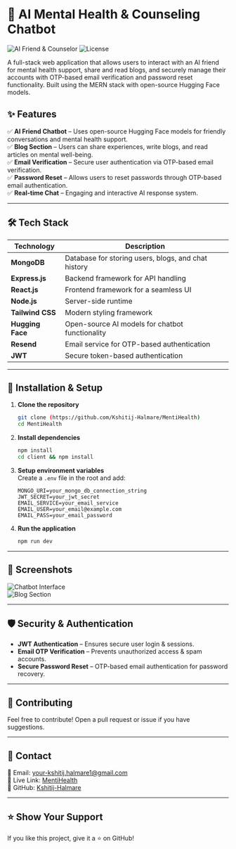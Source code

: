 # 🌟 AI Mental Health & Counseling Chatbot

![AI Friend & Counselor](https://img.shields.io/badge/AI%20Friend-Chatbot-blueviolet) ![License](https://img.shields.io/badge/License-MIT-green)

A full-stack web application that allows users to interact with an AI friend for mental health support, share and read blogs, and securely manage their accounts with OTP-based email verification and password reset functionality. Built using the MERN stack with open-source Hugging Face models.

## ✨ Features

✅ **AI Friend Chatbot** – Uses open-source Hugging Face models for friendly conversations and mental health support.  
✅ **Blog Section** – Users can share experiences, write blogs, and read articles on mental well-being.  
✅ **Email Verification** – Secure user authentication via OTP-based email verification.  
✅ **Password Reset** – Allows users to reset passwords through OTP-based email authentication.  
✅ **Real-time Chat** – Engaging and interactive AI response system.

---

## 🛠️ Tech Stack

| Technology | Description |
|------------|-------------|
| **MongoDB** | Database for storing users, blogs, and chat history |
| **Express.js** | Backend framework for API handling |
| **React.js** | Frontend framework for a seamless UI |
| **Node.js** | Server-side runtime |
| **Tailwind CSS** | Modern styling framework |
| **Hugging Face** | Open-source AI models for chatbot functionality |
| **Resend** | Email service for OTP-based authentication |
| **JWT** | Secure token-based authentication |

---

## 🚀 Installation & Setup

1. **Clone the repository**
   ```sh
   git clone (https://github.com/Kshitij-Halmare/MentiHealth)
   cd MentiHealth
   ```

2. **Install dependencies**
   ```sh
   npm install
   cd client && npm install
   ```

3. **Setup environment variables**  
   Create a `.env` file in the root and add:
   ```env
   MONGO_URI=your_mongo_db_connection_string
   JWT_SECRET=your_jwt_secret
   EMAIL_SERVICE=your_email_service
   EMAIL_USER=your_email@example.com
   EMAIL_PASS=your_email_password
   ```

4. **Run the application**
   ```sh
   npm run dev
   ```

---

## 📸 Screenshots

![Chatbot Interface](https://via.placeholder.com/600x300.png?text=Chatbot+Interface)  
![Blog Section](https://via.placeholder.com/600x300.png?text=Blog+Section)  

---

## 🛡️ Security & Authentication

- **JWT Authentication** – Ensures secure user login & sessions.
- **Email OTP Verification** – Prevents unauthorized access & spam accounts.
- **Secure Password Reset** – OTP-based email authentication for password recovery.

---

## 📝 Contributing

Feel free to contribute! Open a pull request or issue if you have suggestions.

---

## 📩 Contact

📧 Email: your-kshitij.halmare1@gmail.com  
💼 Live Link: [MentiHealth]((https://mentihealth-1.onrender.com/))  
📌 GitHub: [Kshitij-Halmare]((https://github.com/Kshitij-Halmare))  

---

## ⭐ Show Your Support

If you like this project, give it a ⭐ on GitHub!
